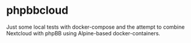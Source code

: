 # phpbbcloud

Just some local tests with docker-compose and the attempt to combine Nextcloud with phpBB using Alpine-based docker-containers.


